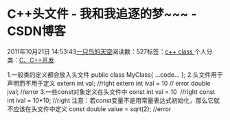
# C++头文件 - 我和我追逐的梦~~~ - CSDN博客


2011年10月21日 14:53:43[一只鸟的天空](https://me.csdn.net/heyongluoyao8)阅读数：527标签：[c++																](https://so.csdn.net/so/search/s.do?q=c++&t=blog)[class																](https://so.csdn.net/so/search/s.do?q=class&t=blog)[
							](https://so.csdn.net/so/search/s.do?q=c++&t=blog)个人分类：[C、C++开发																](https://blog.csdn.net/heyongluoyao8/article/category/908444)



1.一般类的定义都会放入头文件
public class MyClass{
...code...
};
2.头文件用于声明而不用于定义
extern int val; //right
extern int ival = 10 // error
double jval; //error
3.一些const对象定义在头文件中
const int val = 10  //right
const int ival = 10*10; //right
注意：若const变量不是用常量表达式初始化，那么它就不应该在头文件中定义
const double value = sqrt(2); //error


